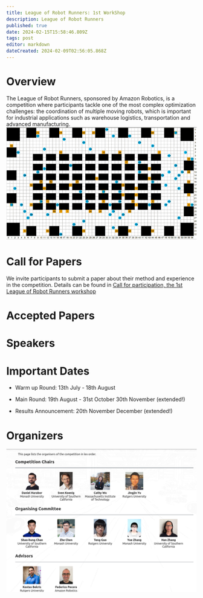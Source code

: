 ```yaml
---
title: League of Robot Runners: 1st WorkShop
description: League of Robot Runners
published: true
date: 2024-02-15T15:58:46.809Z
tags: post
editor: markdown
dateCreated: 2024-02-09T02:56:05.868Z
---
```



# Overview

The League of Robot Runners, sponsored by Amazon Robotics, is a competition where participants tackle one of the most complex optimization challenges: the coordination of multiple moving robots, which is important for industrial applications such as warehouse logistics, transportation and advanced manufacturing.
![warehouse-demo_landing2.gif](/images/warehouse-demo_landing2.gif)


# Call for Papers
We invite participants to submit a paper about their method and experience in the competition. Details can be found in  [Call for participation, the 1st League of Robot Runners workshop](/Posts/virtual_events_2024)

# Accepted Papers

# Speakers

# Important Dates

* Warm up Round: 13th July - 18th August

* Main Round: 19th August - 31st October 30th November (extended!)

* Results Announcement: 20th November December (extended!)

# Organizers
![organiser.png](/images/organiser.png)
